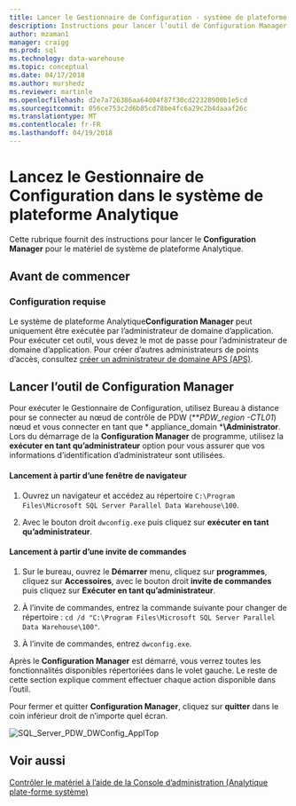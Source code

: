 ```yaml
---
title: Lancer le Gestionnaire de Configuration - système de plateforme Analytique | Documents Microsoft
description: Instructions pour lancer l’outil de Configuration Manager pour le matériel de système de plateforme Analytique.
author: mzaman1
manager: craigg
ms.prod: sql
ms.technology: data-warehouse
ms.topic: conceptual
ms.date: 04/17/2018
ms.author: murshedz
ms.reviewer: martinle
ms.openlocfilehash: d2e7a726386aa64d04f87f30cd22328900b1e5cd
ms.sourcegitcommit: 056ce753c2d6b85cd78be4fc6a29c2b4daaaf26c
ms.translationtype: MT
ms.contentlocale: fr-FR
ms.lasthandoff: 04/19/2018
---
```

# <a name="launch-the-configuration-manager-in-analytics-platform-system"></a>Lancez le Gestionnaire de Configuration dans le système de plateforme Analytique
Cette rubrique fournit des instructions pour lancer le **Configuration Manager** pour le matériel de système de plateforme Analytique.  
  
## <a name="before-you-begin"></a>Avant de commencer  
  
### <a name="prerequisites"></a>Configuration requise  
Le système de plateforme Analytique**Configuration Manager** peut uniquement être exécutée par l’administrateur de domaine d’application. Pour exécuter cet outil, vous devez le mot de passe pour l’administrateur de domaine d’application. Pour créer d’autres administrateurs de points d’accès, consultez [créer un administrateur de domaine APS &#40;APS&#41;](create-an-aps-domain-administrator-aps.md).  
  
## <a name="Accessing"></a>Lancer l’outil de Configuration Manager  
Pour exécuter le Gestionnaire de Configuration, utilisez Bureau à distance pour se connecter au nœud de contrôle de PDW (***PDW_region *-CTL01**) nœud et vous connecter en tant que * appliance_domain ***\Administrator**. Lors du démarrage de la **Configuration Manager** de programme, utilisez la **exécuter en tant qu’administrateur** option pour vous assurer que vos informations d’identification d’administrateur sont utilisées.  
  
#### <a name="to-launch-from-a-browser-window"></a>Lancement à partir d’une fenêtre de navigateur  
  
1.  Ouvrez un navigateur et accédez au répertoire `C:\Program Files\Microsoft SQL Server Parallel Data Warehouse\100`.  
  
2.  Avec le bouton droit `dwconfig.exe` puis cliquez sur **exécuter en tant qu’administrateur**.  
  
#### <a name="to-launch-from-a-command-prompt"></a>Lancement à partir d’une invite de commandes  
  
1.  Sur le bureau, ouvrez le **Démarrer** menu, cliquez sur **programmes**, cliquez sur **Accessoires**, avec le bouton droit **invite de commandes** puis cliquez sur  **Exécuter en tant qu’administrateur**.  
  
2.  À l’invite de commandes, entrez la commande suivante pour changer de répertoire : `cd /d "C:\Program Files\Microsoft SQL Server Parallel Data Warehouse\100"`.  
  
3.  À l’invite de commandes, entrez `dwconfig.exe`.  
  
Après le **Configuration Manager** est démarré, vous verrez toutes les fonctionnalités disponibles répertoriées dans le volet gauche. Le reste de cette section explique comment effectuer chaque action disponible dans l’outil.  
  
Pour fermer et quitter **Configuration Manager**, cliquez sur **quitter** dans le coin inférieur droit de n’importe quel écran.  
  
![SQL_Server_PDW_DWConfig_ApplTop](./media/launch-the-configuration-manager/SQL_Server_PDW_DWConfig_ApplTop.png "SQL_Server_PDW_DWConfig_ApplTop")  
  
## <a name="see-also"></a>Voir aussi  
[Contrôler le matériel à l’aide de la Console d’administration &#40;Analytique plate-forme système&#41;](monitor-the-appliance-by-using-the-admin-console.md)  
  

